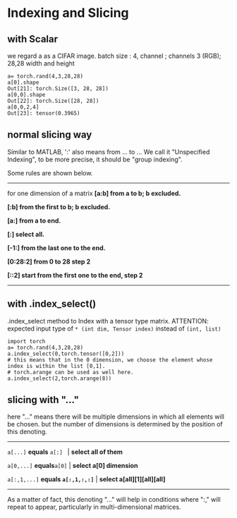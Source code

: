 # Indexing and Slicing
## with Scalar
we regard a as a CIFAR image. 
batch size : 4, channel ; channels 3  (RGB); 28,28 width and height 
```pycon
a= torch.rand(4,3,28,28)
a[0].shape
Out[21]: torch.Size([3, 28, 28])
a[0,0].shape
Out[22]: torch.Size([28, 28])
a[0,0,2,4]
Out[23]: tensor(0.3965)
```
## normal slicing way 
Similar to MATLAB, ':' also means from ... to ...
We call it "Unspecified Indexing", to be more precise, it should be "group indexing".

Some rules are shown below.


*******
for one dimension of a matrix
**[a:b] from a to b; b excluded.**

**[:b]  from the first to b; b excluded.**

**[a:]  from a to end.**

**[:]   select all.**

**[-1:] from the last one to the end.** 

**[0:28:2] from 0 to 28 step 2**

**[::2] start from the first one to the end, step 2**   

******

## with .index_select()
.index_select method to Index with a tensor type matrix.
ATTENTION: expected input type of `* (int dim, Tensor index)` instead of `(int, list)`

```pycon
import torch
a= torch.rand(4,3,28,28)
a.index_select(0,torch.tensor([0,2]))
# this means that in the 0 dimension, we choose the element whose index is within the list [0,1].
# torch.arange can be used as well here.
a.index_select(2,torch.arange(8))
```

## slicing with "..."
here "..." means there will be multiple dimensions in which all elements will be chosen.
but the number of dimensions is determined by the position of this denoting.
****

`a[...]`  **equals** `a[:] `        |        **select all of them**

`a[0,...]` **equals**`a[0]`         | **select a[0] dimension**

`a[:,1,...]`    **equals `a[:,1,:,:]`**   |   **select a[all][1][all][all]**
****

As a matter of fact, this denoting "..." will help in conditions where ":," will repeat to appear,
particularly in multi-dimensional matrices.


